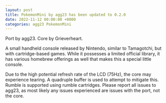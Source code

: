 ```yaml
---
layout: post
title: PokemonMini by agg23 has been updated to 0.2.0
date: 2022-11-12 00:00:00 +0000
categories: agg23 PokemonMini
---
```

Port by agg23. Core by Grieverheart.

A small handheld console released by Nintendo, similar to Tamagotchi, but with cartridge-based games. While it possesses a limited official library, it has various homebrew offerings as well that makes this a special little console.

Due to the high potential refresh rate of the LCD (75Hz), the core may experience tearing. A quadruple buffer is used to attempt to mitigate this. Rumble is supported using rumble cartridges. Please report all issues to agg23, as most likely any issues experienced are issues with the port, not the core.
